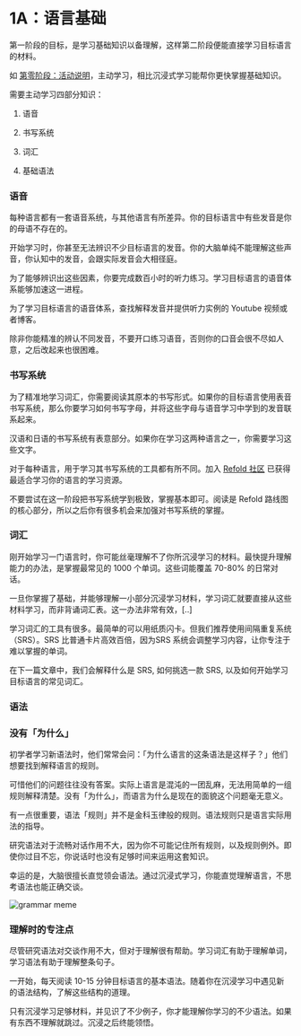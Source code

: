 # 1A：语言基础

第一阶段的目标，是学习基础知识以备理解，这样第二阶段便能直接学习目标语言的材料。

如 [第零阶段：活动说明](https://refold.la/simplified/stage-0/a/activities-explained)，主动学习，相比沉浸式学习能帮你更快掌握基础知识。

需要主动学习四部分知识：

1. 语音

2. 书写系统

3. 词汇

4. 基础语法

### 语音

每种语言都有一套语音系统，与其他语言有所差异。你的目标语言中有些发音是你的母语不存在的。

开始学习时，你甚至无法辨识不少目标语言的发音。你的大脑单纯不能理解这些声音，你认知中的发音，会跟实际发音会大相径庭。

为了能够辨识出这些因素，你要完成数百小时的听力练习。学习目标语言的语音体系能够加速这一进程。

为了学习目标语言的语音体系，查找解释发音并提供听力实例的 Youtube 视频或者博客。

除非你能精准的辨认不同发音，不要开口练习语音，否则你的口音会很不尽如人意，之后改起来也很困难。

### 书写系统

为了精准地学习词汇，你需要阅读其原本的书写形式。如果你的目标语言使用表音书写系统，那么你要学习如何书写字母，并将这些字母与语音学习中学到的发音联系起来。

汉语和日语的书写系统有表意部分。如果你在学习这两种语言之一，你需要学习这些文字。

对于每种语言，用于学习其书写系统的工具都有所不同。加入 [Refold 社区](https://refold.la/join) 已获得最适合学习你的语言的学习资源。

不要尝试在这一阶段把书写系统学到极致，掌握基本即可。阅读是 Refold 路线图的核心部分，所以之后你有很多机会来加强对书写系统的掌握。

### 词汇

刚开始学习一门语言时，你可能丝毫理解不了你所沉浸学习的材料。最快提升理解能力的办法，是掌握最常见的 1000 个单词。这些词能覆盖 70-80% 的日常对话。

一旦你掌握了基础，并能够理解一小部分沉浸学习材料，学习词汇就要直接从这些材料学习，而非背诵词汇表。这一办法非常有效，[..]

学习词汇的工具有很多。最简单的可以用纸质闪卡。但我们推荐使用间隔重复系统（SRS）。SRS 比普通卡片高效百倍，因为SRS 系统会调整学习内容，让你专注于难以掌握的单词。

在下一篇文章中，我们会解释什么是 SRS, 如何挑选一款 SRS, 以及如何开始学习目标语言的常见词汇。

### 语法

### 没有「为什么」

初学者学习新语法时，他们常常会问：「为什么语言的这条语法是这样子？」他们想要找到解释语言的规则。

可惜他们的问题往往没有答案。实际上语言是混沌的一团乱麻，无法用简单的一组规则解释清楚。没有「为什么」，而语言为什么是现在的面貌这个问题毫无意义。

有一点很重要，语法「规则」并不是金科玉律般的规则。语法规则只是语言实际用法的指导。

研究语法对于流畅对话作用不大，因为你不可能记住所有规则，以及规则例外。即使你过目不忘，你说话时也没有足够时间来运用这套知识。

幸运的是，大脑很擅长直觉领会语法。通过沉浸式学习，你能直觉理解语言，不思考语法也能正确交谈。

![grammar meme](https://refold.la/static/ce03589d0a803ca9098890253e66e89f/b4294/grammar-meme.jpg)

### 理解时的专注点

尽管研究语法对交谈作用不大，但对于理解很有帮助。学习词汇有助于理解单词，学习语法有助于理解整条句子。

一开始，每天阅读 10-15 分钟目标语言的基本语法。随着你在沉浸学习中遇见新的语法结构，了解这些结构的道理。

只有沉浸学习足够材料，并见识了不少例子，你才能理解你学习的不少语法。如果有东西不理解就跳过。沉浸之后终能领悟。